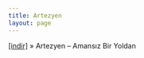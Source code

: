 ```yaml
---
title: Artezyen
layout: page
---
```

<a href="https://cloud.mail.ru/public/f5ee22a6bf54/Artezyen%20-%20Amansiz%20Bir%20Yoldan" target="_blank">[indir]</a>  »  Artezyen &#8211; Amansız Bir Yoldan
